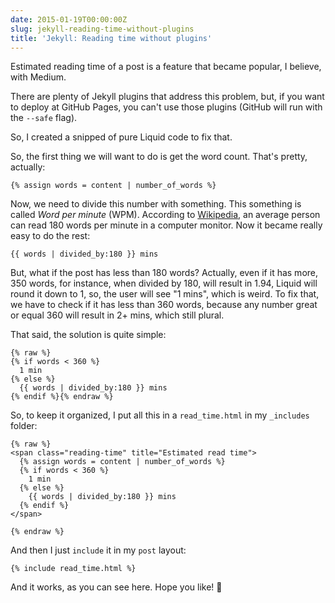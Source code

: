 ```yaml
---
date: 2015-01-19T00:00:00Z
slug: jekyll-reading-time-without-plugins
title: 'Jekyll: Reading time without plugins'
---
```


Estimated reading time of a post is a feature that became popular, I believe,
with Medium.

There are plenty of Jekyll plugins that address this problem, but, if you
want to deploy at GitHub Pages, you can't use those plugins (GitHub will run
with the `--safe` flag).

So, I created a snipped of pure Liquid code to fix that.

So, the first thing we will want to do is get the word count. That's pretty,
actually:

```liquid
{% assign words = content | number_of_words %}
```

Now, we need to divide this number with something. This something is called
_Word per minute_ (WPM). According to [Wikipedia][wpm], an average person
can read 180 words per minute in a computer monitor. Now it became really easy
to do the rest:

```liquid
{{ words | divided_by:180 }} mins
```

But, what if the post has less than 180 words? Actually, even if it has more,
350 words, for instance, when divided by 180, will result in 1.94, Liquid will
round it down to 1, so, the user will see "1 mins", which is weird.
To fix that, we have to check if it has less than 360 words, because any
number great or equal 360 will result in 2+ mins, which still plural.

That said, the solution is quite simple:

```liquid
{% raw %}
{% if words < 360 %}
  1 min
{% else %}
  {{ words | divided_by:180 }} mins
{% endif %}{% endraw %}
```

So, to keep it organized, I put all this in a `read_time.html` in my `_includes`
folder:

```liquid
{% raw %}
<span class="reading-time" title="Estimated read time">
  {% assign words = content | number_of_words %}
  {% if words < 360 %}
    1 min
  {% else %}
    {{ words | divided_by:180 }} mins
  {% endif %}
</span>

{% endraw %}
```

And then I just `include` it in my `post` layout:

```liquid
{% include read_time.html %}
```

And it works, as you can see here. Hope you like! :beers:

[wpm]: http://en.wikipedia.org/wiki/Words_per_minute
